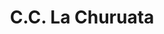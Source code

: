 ---
title: "C.C. La Churuata"
url: /ciudad-guayana-puerto-ordaz/c-c-la-churuata/
shop: Einkaufszentrum
---